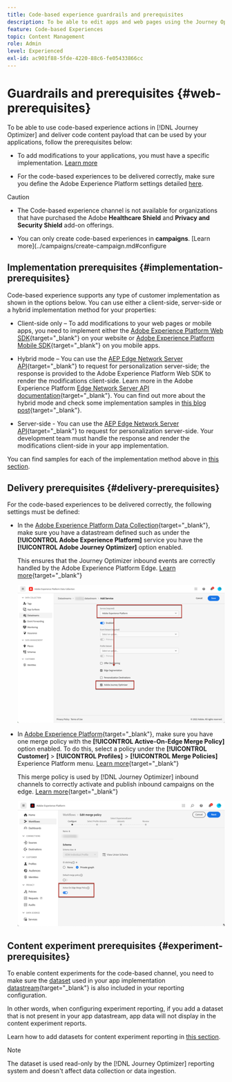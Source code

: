 ```yaml
---
title: Code-based experience guardrails and prerequisites
description: To be able to edit apps and web pages using the Journey Optimizer code-based feature, follow the prerequisites on this page
feature: Code-based Experiences
topic: Content Management
role: Admin
level: Experienced
exl-id: ac901f88-5fde-4220-88c6-fe05433866cc
---
```

# Guardrails and prerequisites {#web-prerequisites}

To be able to use code-based experience actions in [!DNL Journey Optimizer] and deliver code content payload that can be used by your applications, follow the prerequisites below:

* To add modifications to your applications, you must have a specific implementation. [Learn more](#implementation-prerequisites)

* For the code-based experiences to be delivered correctly, make sure you define the Adobe Experience Platform settings detailed [here](#delivery-prerequisites).

>[!CAUTION]
>
>* The Code-based experience channel is not available for organizations that have purchased the Adobe **Healthcare Shield** and **Privacy and Security Shield** add-on offerings.
>
>* You can only create code-based experiences in **campaigns**. [Learn more](../campaigns/create-campaign.md#configure


## Implementation prerequisites {#implementation-prerequisites}

Code-based experience supports any type of customer implementation as shown in the options below. You can use either a client-side, server-side or a hybrid implementation method for your properties:

* Client-side only – To add modifications to your web pages or mobile apps, you need to implement either the [Adobe Experience Platform Web SDK](https://experienceleague.adobe.com/docs/platform-learn/implement-web-sdk/overview.html){target="_blank"} on your website or [Adobe Experience Platform Mobile SDK](https://developer.adobe.com/client-sdks/documentation/){target="_blank"} on you mobile apps.

* Hybrid mode – You can use the [AEP Edge Network Server API](https://experienceleague.adobe.com/docs/experience-platform/edge-network-server-api/data-collection/interactive-data-collection.html){target="_blank"} to request for personalization server-side; the response is provided to the Adobe Experience Platform Web SDK to render the modifications client-side. Learn more in the Adobe Experience Platform [Edge Network Server API documentation](https://experienceleague.adobe.com/docs/experience-platform/edge-network-server-api/overview.html){target="_blank"}. You can find out more about the hybrid mode and check some implementation samples in [this blog post](https://blog.developer.adobe.com/hybrid-personalization-in-the-adobe-experience-platform-web-sdk-6a1bb674bf41){target="_blank"}.

* Server-side - You can use the [AEP Edge Network Server API](https://experienceleague.adobe.com/docs/experience-platform/edge-network-server-api/data-collection/interactive-data-collection.html){target="_blank"} to request for personalization server-side. Your development team must handle the response and render the modifications client-side in your app implementation.

You can find samples for each of the implementation method above in [this section](code-based-implementation-samples.md).

## Delivery prerequisites {#delivery-prerequisites}

For the code-based experiences to be delivered correctly, the following settings must be defined:

* In the [Adobe Experience Platform Data Collection](https://experienceleague.adobe.com/docs/experience-platform/edge/datastreams/overview.html){target="_blank"}, make sure you have a datastream defined such as under the **[!UICONTROL Adobe Experience Platform]** service you have the **[!UICONTROL Adobe Journey Optimizer]** option enabled.

    This ensures that the Journey Optimizer inbound events are correctly handled by the Adobe Experience Platform Edge. [Learn more](https://experienceleague.adobe.com/docs/experience-platform/edge/datastreams/configure.html){target="_blank"}

    ![](../web/assets/web-aep-datastream-ajo.png)

* In [Adobe Experience Platform](https://experienceleague.adobe.com/docs/experience-platform/profile/home.html){target="_blank"}, make sure you have one merge policy with the **[!UICONTROL Active-On-Edge Merge Policy]** option enabled. To do this, select a policy under the **[!UICONTROL Customer]** > **[!UICONTROL Profiles]** > **[!UICONTROL Merge Policies]** Experience Platform menu. [Learn more](https://experienceleague.adobe.com/docs/experience-platform/profile/merge-policies/ui-guide.html#configure){target="_blank"}

    This merge policy is used by [!DNL Journey Optimizer] inbound channels to correctly activate and publish inbound campaigns on the edge. [Learn more](https://experienceleague.adobe.com/docs/experience-platform/profile/merge-policies/ui-guide.html){target="_blank"}

    ![](../web/assets/web-aep-merge-policy.png)

## Content experiment prerequisites {#experiment-prerequisites}

To enable content experiments for the code-based channel, you need to make sure the [dataset](../data/get-started-datasets.md) used in your app implementation [datastream](https://experienceleague.adobe.com/docs/experience-platform/datastreams/overview.html){target="_blank"} is also included in your reporting configuration.

In other words, when configuring experiment reporting, if you add a dataset that is not present in your app datastream, app data will not display in the content experiment reports.

Learn how to add datasets for content experiment reporting in [this section](../campaigns/reporting-configuration.md#add-datasets).

>[!NOTE]
>
>The dataset is used read-only by the [!DNL Journey Optimizer] reporting system and doesn't affect data collection or data ingestion.
